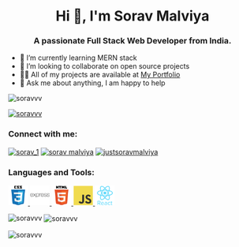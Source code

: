 <h1 align="center">Hi 👋, I'm Sorav Malviya </h1>
<h3 align="center">A passionate Full Stack Web Developer from India.</h3>

- 🌱 I’m currently learning MERN stack
- 👯 I’m looking to collaborate on open source projects 
- 👨‍💻 All of my projects are available at [My Portfolio](https://soravmalviya-portfolio.netlify.app/#)
- 💬 Ask me about anything, I am happy to help

<p align="left"> <img src="https://komarev.com/ghpvc/?username=soravvv&label=Profile%20views&color=0e75b6&style=flat" alt="soravvv" /> </p>

<p align="left"> <a href="https://github.com/ryo-ma/github-profile-trophy"><img src="https://github-profile-trophy.vercel.app/?username=soravvv" alt="soravvv" /></a> </p>

<h3 align="left">Connect with me:</h3>
<p align="left">
<a href="https://twitter.com/sorav_1" target="blank"><img align="center" src="https://raw.githubusercontent.com/rahuldkjain/github-profile-readme-generator/master/src/images/icons/Social/twitter.svg" alt="sorav_1" height="30" width="40" /></a>
<a href="https://linkedin.com/in/sorav-malviya" target="blank"><img align="center" src="https://raw.githubusercontent.com/rahuldkjain/github-profile-readme-generator/master/src/images/icons/Social/linked-in-alt.svg" alt="sorav malviya" height="30" width="40" /></a>
<a href="https://instagram.com/justsoravmalviya" target="blank"><img align="center" src="https://raw.githubusercontent.com/rahuldkjain/github-profile-readme-generator/master/src/images/icons/Social/instagram.svg" alt="justsoravmalviya" height="30" width="40" /></a>
</p>

<h3 align="left">Languages and Tools:</h3>
<p align="left"> <a href="https://www.w3schools.com/css/" target="_blank" rel="noreferrer"> <img src="https://raw.githubusercontent.com/devicons/devicon/master/icons/css3/css3-original-wordmark.svg" alt="css3" width="40" height="40"/> </a> <a href="https://expressjs.com" target="_blank" rel="noreferrer"> <img src="https://raw.githubusercontent.com/devicons/devicon/master/icons/express/express-original-wordmark.svg" alt="express" width="40" height="40"/> </a> <a href="https://www.w3.org/html/" target="_blank" rel="noreferrer"> <img src="https://raw.githubusercontent.com/devicons/devicon/master/icons/html5/html5-original-wordmark.svg" alt="html5" width="40" height="40"/> </a> <a href="https://developer.mozilla.org/en-US/docs/Web/JavaScript" target="_blank" rel="noreferrer"> <img src="https://raw.githubusercontent.com/devicons/devicon/master/icons/javascript/javascript-original.svg" alt="javascript" width="40" height="40"/> </a> <a href="https://reactjs.org/" target="_blank" rel="noreferrer"> <img src="https://raw.githubusercontent.com/devicons/devicon/master/icons/react/react-original-wordmark.svg" alt="react" width="40" height="40"/> </a> </p>

<p><img align="left" src="https://github-readme-stats.vercel.app/api/top-langs?username=soravvv&show_icons=true&locale=en&layout=compact" alt="soravvv" /></p>

<p>&nbsp;<img align="center" src="https://github-readme-stats.vercel.app/api?username=soravvv&show_icons=true&locale=en" alt="soravvv" /></p>

<p><img align="center" src="https://github-readme-streak-stats.herokuapp.com/?user=soravvv&" alt="soravvv" /></p>
